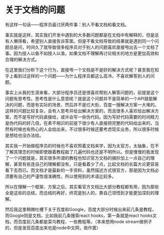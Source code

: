 # 关于文档的问题

有这样一句话——程序员最讨厌两件事：别人不看文档和看文档。

事实就是这样，其实我们开发中遇到的大多数问题都是在文档中有解释的，但是总有人懒得看，希望别人直接告诉答案。但是不看文档导致的结果就是遇到同一个问题总是问，时间久了就导致很多程序员对于别人的问题喜欢直接甩出去一个文档了事。因为授人以鱼不如授人以渔，如果文档不理解再讨论相关的地方是更加高效和合理的解决方式。

在这里我们分析下这个行为，直接甩一个文档是不是好的解决方式呢？甚至我在知乎上看到过这样的一个问题——为什么程序员都这么高冷，不喜欢解答别人的问题。

事实上从我的生涯来看，大部分程序员还是很喜欢帮别人解答问题的，前提是这个问题有思考性。思考性是什么意思呢？就是这个问题并不是简单的一个API就能解决的问题，而是有实际的场景，然后并不是烂大街，百度一搜解决方案一大堆的。这样的问题比较复杂，会有人思考并给出解决方案的，而且很多人喜欢给出解决方案，而不是写好代码直接给，或许会写一些伪代码。因为写好代码需要的时间精力是伪代码的好几倍，在素不相识的前提下很少有人直接把完整的代码给出来的，当然有时候也有热心的人会给出来，不过很多时候还要考虑现实业务，所以很多时候是想给也没办法给。

其实我一开始做程序员的时候也不喜欢照着文档来学，因为太官方，太抽象，在不了解其理念的时候即使跟着教程敲了几遍代码也还是不明所以。但是慢慢的我发现了一个问题就是，其实很多所谓的教程也知识官方文档的摘抄加上一点自己的理解，甚至有些连自己的理解都没有，只是看着少了点，比起文档的长篇大论更容易看下去而已。而文档才是最新的一手资料，虽然描述方式很官方，那是因为文档必须要有自己的严谨性很准确性，所以使用到的术语比较多。

所以在理解一个框架、方案之后，其实看官方文档比大部分教程都有用，因为那些全是这些的总结，而总结的再好，终究是别人的，靠自己领悟到才能更加深刻的理解。

然后我这里稍微吐槽下关于百度和Google，百度大部分时候出来前几条是教程，而Google则是文档，比如我前几条搜索react hooks，第一条就是react hooks文档，而百度前几条都是菜鸟教程、一些教程等。（本来想用node stream做例子的，但是发现百度出来也是node中文网，故作罢）
